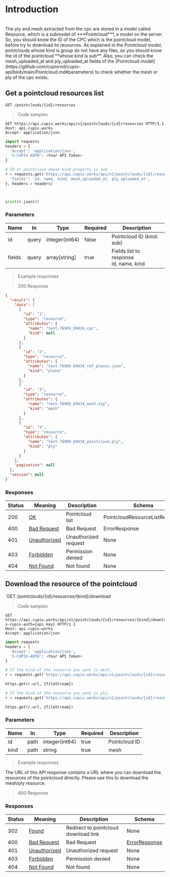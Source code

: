 
# Introduction
<br>
The ply and mesh extracted from the cpc are stored in a model called Resource, which is a submodel of ***Pointcloud***, a model on the server. So, you should know the ID of the CPC which is the pointcloud model, before try to download its resources. 
As explained in the Pointcloud model, pointclouds whose kind is group do not have any files, so you should know the id of the pointcloud **whose kind is sub**.
Also, you can check the mesh_uploaded_at and ply_uploaded_at fields of the [Pointcloud model](https://github.com/cupixrnd/cupix-api/blob/main/Pointcloud.md#parameters) to check whether the mesh or ply of the cpc exists.

## Get a pointcloud resources list

`GET /pointclouds/{id}/resources`
<a id="opIdpointcloud_get_pointcloud_resources"></a>

> Code samples

```http
GET https://api.cupix.works/api/v1/pointclouds/{id}/resources HTTP/1.1
Host: api.cupix.works
Accept: application/json
```

```python
import requests
headers = {
  'Accept': 'application/json',
  'X-CUPIX-AUTH': <Your API Token>
}

# ID of pointcloud whose kind property is sub
r = requests.get('https://api.cupix.works/api/v1/pointclouds/{id}/resources', params={
  'fields': 'id, name, kind, mesh_uploaded_at, ply_uploaded_at',
}, headers = headers)



print(r.json())

```


<h3 id="pointcloud-list-parameters">Parameters</h3>

|Name|In|Type|Required|Description|
|---|---|---|---|---|
|id|query|integer(int64)|false|Pointcloud ID (kind: sub)|
|fields|query|array[string]|true|Fields list to response <br> id, name, kind|


> Example responses

> 200 Response

```json
{
  "result": {
    "data": [
      {
        "id": "1",
        "type": "resource",
        "attributes": {
          "name": "test.76989_69434.cpc",
          "kind": null
        }
      },
      {
        "id": "2",
        "type": "resource",
        "attributes": {
          "name": "test.76989_69434_ref_planes.json",
          "kind": "plane"
        }
      },
      {
        "id": "3",
        "type": "resource",
        "attributes": {
          "name": "test.76989_69434_mesh.zip",
          "kind": "mesh"
        }
      },
      {
        "id": "4",
        "type": "resource",
        "attributes": {
          "name": "test.76989_69434_pointcloud.ply",
          "kind": "ply"
        }
      }
    ],
    "pagination": null
  },
  "session": null
}
```

<h3 id="pointcloud-list-responses">Responses</h3>

|Status|Meaning|Description|Schema|
|---|---|---|---|
|200|[OK](https://tools.ietf.org/html/rfc7231#section-6.3.1)|Pointcloud list|PointcloudResourceListResponse|
|400|[Bad Request](https://tools.ietf.org/html/rfc7231#section-6.5.1)|Bad Request|ErrorResponse|
|401|[Unauthorized](https://tools.ietf.org/html/rfc7235#section-3.1)|Unauthorized request|None|
|403|[Forbidden](https://tools.ietf.org/html/rfc7231#section-6.5.3)|Permission denied|None|
|404|[Not Found](https://tools.ietf.org/html/rfc7231#section-6.5.4)|Not found|None|



## Download the resource of the pointcloud

`GET /pointclouds/{id}/resources/{kind}/download
<a id="opIdpointcloud_download_pointcloud_resource"></a>

> Code samples

```http
GET https://api.cupix.works/api/v1/pointclouds/{id}/resources/{kind}/download?x-cupix-auth={api_key} HTTP/1.1
Host: api.cupix.works
Accept: application/json
```

```python
import requests
headers = {
  'Accept': 'application/json',
  'X-CUPIX-AUTH': <Your API Token>
}

# If the kind of the resource you want is mesh,
r = requests.get('https://api.cupix.works/api/v1/pointclouds/{id}/resources/mesh/download', headers = headers)

https.get(r.url, {fileStream})

# If the kind of the resource you want is ply,
r = requests.get('https://api.cupix.works/api/v1/pointclouds/{id}/resources/ply/download', headers = headers)

https.get(r.url, {fileStream})


```

<h3 id="pointcloud-resource-download-parameters">Parameters</h3>

|Name|In|Type|Required|Description|
|---|---|---|---|---|
|id|path|integer(int64)|true|Pointcloud ID|
|kind|path|string|true|mesh|ply|

> Example responses

The URL of this API response contains a URL where you can download the resources of the pointcloud directly. Please use this to download the mesh/ply resource.

> 400 Response

<h3 id="pointcloud-download-responses">Responses</h3>

|Status|Meaning|Description|Schema|
|---|---|---|---|
|302|[Found](https://tools.ietf.org/html/rfc7231#section-6.4.3)|Redirect to pointcloud download link|None|
|400|[Bad Request](https://tools.ietf.org/html/rfc7231#section-6.5.1)|Bad Request|[ErrorResponse](#schemaerrorresponse)|
|401|[Unauthorized](https://tools.ietf.org/html/rfc7235#section-3.1)|Unauthorized request|None|
|403|[Forbidden](https://tools.ietf.org/html/rfc7231#section-6.5.3)|Permission denied|None|
|404|[Not Found](https://tools.ietf.org/html/rfc7231#section-6.5.4)|Not found|None|


